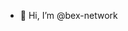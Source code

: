 - 👋 Hi, I’m @bex-network


<!---
bex-network/bex-network is a ✨ special ✨ repository because its `README.md` (this file) appears on your GitHub profile.
You can click the Preview link to take a look at your changes.
--->
